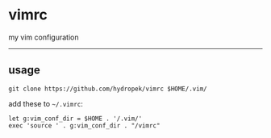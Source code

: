# vimrc
my vim configuration

---

## usage

```shell
git clone https://github.com/hydropek/vimrc $HOME/.vim/
```

add these to `~/.vimrc`: 

```vim
let g:vim_conf_dir = $HOME . '/.vim/'
exec 'source ' . g:vim_conf_dir . "/vimrc"
```
